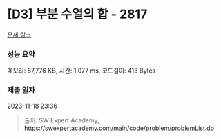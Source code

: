 # [D3] 부분 수열의 합 - 2817 

[문제 링크](https://swexpertacademy.com/main/code/problem/problemDetail.do?contestProbId=AV7IzvG6EksDFAXB) 

### 성능 요약

메모리: 67,776 KB, 시간: 1,077 ms, 코드길이: 413 Bytes

### 제출 일자

2023-11-18 23:36



> 출처: SW Expert Academy, https://swexpertacademy.com/main/code/problem/problemList.do